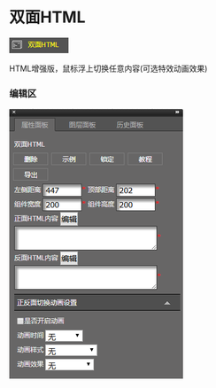 # 双面HTML

![](/assets/wwqq_30.jpg)

HTML增强版，鼠标浮上切换任意内容\(可选特效动画效果\)

### 编辑区

![](/assets/QQ30.png)



